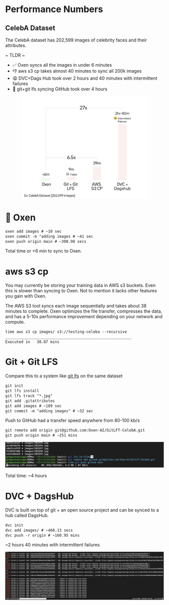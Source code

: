 # Performance Numbers

## CelebA Dataset

The CelebA dataset has 202,599 images of celebrity faces and their attributes. 

~ TLDR ~

* ✅ Oxen syncs all the images in under 6 minutes
* 👎 aws s3 cp takes almost 40 minutes to sync all 200k images
* 😩 DVC+Dags Hub took over 2 hours and 40 minutes with intermittent failures
* 🐢 git+git lfs syncing GitHub took over 4 hours

<p align="center">
    <img src="images/PerformanceNumbers.png" alt="oxen performance metrics" width="400" />
</p>

# 🐂 Oxen

```
oxen add images # ~10 sec
oxen commit -m "adding images # ~41 sec
oxen push origin main # ~308.98 secs
```

Total time or <6 min to sync to Oxen.

# aws s3 cp

You may currently be storing your training data in AWS s3 buckets. Even this is slower than syncing to Oxen. Not to mention it lacks other features you gain with Oxen.

The AWS S3 tool syncs each image sequentially and takes about 38 minutes to complete. Oxen optimizes the file transfer, compresses the data, and has a 5-10x performance improvement depending on your network and compute.

```
time aws s3 cp images/ s3://testing-celeba --recursive
________________________________________________________
Executed in   38.87 mins
```

# Git + Git LFS

Compare this to a system like [git lfs](https://git-lfs.github.com/) on the same dataset

```
git init
git lfs install
git lfs track "*.jpg"
git add .gitattributes
git add images # ~189 sec
git commit -m "adding images" # ~32 sec
```

Push to GitHub had a transfer speed anywhere from 80-100 kb/s

```
git remote add origin git@github.com:Oxen-AI/GitLFT-CelebA.git
git push origin main # ~251 mins
```

![git lfs push fail](images/GitLFS-SlowPush.png)

Total time: ~4 hours


# DVC + DagsHub

DVC is built on top of git + an open source project and can be synced to a hub called DagsHub.

```
dvc init
dvc add images/ # ~460.13 secs
dvc push -r origin # ~160.95 mins
```

~2 hours 40 minutes with intermittent failures

![dvc push fail](images/DVC_Dagshub_Fail.png)

